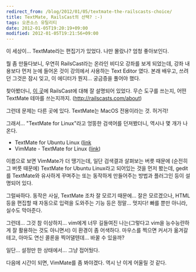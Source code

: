 ```yaml
---
redirect_from: /blog/2012/01/05/textmate-the-railscasts-choice/
title: TextMate, RailsCast의 선택? :-)
tags: 오픈소스 유틸리티
date: 2012-01-05T19:20:19+09:00
modified: 2012-01-05T19:21:56+09:00
---
```

이 세상이... TextMate라는 편집기가 있었다. 나만 몰랐나? 엄청 좋아보인다.

뭘 좀 만들다보니, 우연히 RailsCast라는 온라인 비디오 강좌를 보게 되었는데,
강좌 내용보다 먼저 눈에 들어온 것이 강의에서 사용하는 Text Editor 였다.
본래 배우고, 쓰려던 그것은 잠시 잊고, 이 에디터가 뭔지...
궁금증을 풀어야 했다.

찾아봤더니, [이 곳](http://railscasts.com/about)에 RailsCast에 대해 잘
설명되어 있었다. 무슨 도구를 쓰는지, 어떤 TextMate 테마를 쓰는지까지.
(<http://railscasts.com/about>)

그런데 문제는 다른 곳에 있다. TextMate는 MacOS 전용이라는 것. 허거걱!

그래서... "TextMate for Linux"라고 엉뚱한 검색어를 던져봤더니, 역시나 몇
개가 나온다.

- TextMate for Ubuntu Linux ([link](http://blog.sudobits.com/2011/04/02/textmate-for-ubuntu-linux/)  
- VimMate - TextMate for Linux ([link](http://vimmate.rubyforge.org/))  

이름으로 보면 VimMate가 더 땡기는데, 일단 검색결과 살펴보는 버릇 때문에
(순전히 그 버릇 때문에) TextMate for Ubuntu Linux라고 되어있는 것을 먼저
봤는데, gedit를 TextMate와 유사하게 꾸며주는 또는 동작하게 만들어주는
방법과 플러그인 등이 설명되어 있다.

그럴싸하다. 동작은 사실, TextMate 조차 잘 모르기 때문에... 잘은 모르겠으나,
HTML 등을 편집할 때 자동으로 입력을 도와주는 기능 등은 정말... 멋지다!
빠를 뿐만 아니라, 실수도 막아준다.

그런데... 그것 참 이상하지... vim에게 너무 길들여진 나는(그렇다고 vim을
능수능란하게 잘 활용하는 것도 아니면서) 이 환경이 좀 어색하다. 마우스를
찍으면 커서가 옮겨갈테고, 아마도 연신 콜론을 찍어댈텐데... 바꿀 수 있을까?

일단... 설정만 한 상태에서... 그냥 접어뒀다.

다음에 시간이 되면, VimMate를 좀 봐야겠다. 역시 난 이게 어울릴 것 같다.
